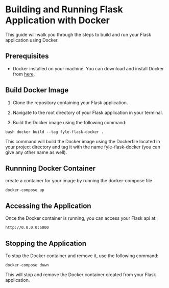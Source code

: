 # Building and Running Flask Application with Docker

This guide will walk you through the steps to build and run your Flask application using Docker.

## Prerequisites

- Docker installed on your machine. You can download and install Docker from [here](https://www.docker.com/products/docker-desktop).

## Build Docker Image

1. Clone the repository containing your Flask application.

2. Navigate to the root directory of your Flask application in your terminal.

3. Build the Docker image using the following command:

```
bash docker build --tag fyle-flask-docker .
```

This command will build the Docker image using the Dockerfile located in your project directory and tag it with the name fyle-flask-docker  (you can give any other name as well).

## Runnning Docker Container

create a container for your image by running the docker-compose file 
```
docker-compose up
```
## Accessing the Application
Once the Docker container is running, you can access your Flask api at:

```
http://0.0.0.0:5000
```

## Stopping the Application
To stop the Docker container and remove it, use the following command:

```
docker-compose down
```

This will stop and remove the Docker container created from your Flask application.


